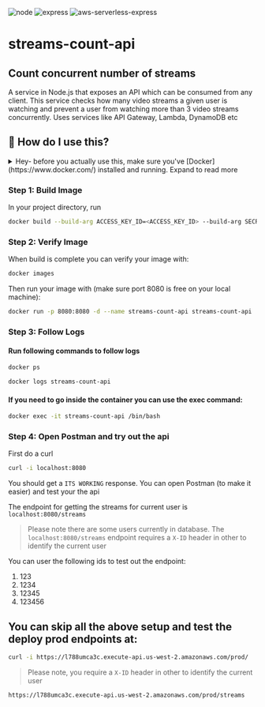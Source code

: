 ![node](https://img.shields.io/badge/node-16-green)
![express](https://img.shields.io/badge/express-4.16.1-red)
![aws-serverless-express](https://img.shields.io/badge/aws--serverless--express-3.4.0-yellowgreen)

# streams-count-api

## Count concurrent number of streams

A service in Node.js that exposes an API which can be consumed from any client. Thisservice checks how many video streams a given user is watching and prevent a user fromwatching more than 3 video streams concurrently. Uses services like API Gateway, Lambda, DynamoDB etc

## 🤔 How do I use this?

<details>
<summary>Hey- before you actually use this, make sure you've [Docker](https://www.docker.com/) installed and running. Expand to read more</summary>
<br>
### 🚨 AWS CREDENTIALS

This project uses AWS credentials that have been provided separately to help you run this project. This have been set to ENV variables with the keys below:

1. ACCESS_KEY_ID
2. SECRET_ACCESS_KEY
3. DEFAULT_REGION

Once you have each of these: access key id, secret access key, region, you're all set!

</details>

### Step 1: Build Image

In your project directory, run

```sh
docker build --build-arg ACCESS_KEY_ID=<ACCESS_KEY_ID> --build-arg SECRET_ACCESS_KEY=<SECRET_ACCESS_KEY> --build-arg DEFAULT_REGION=<DEFAULT_REGION> -t streams-count-api . 
```

### Step 2: Verify Image

When build is complete you can verify your image with:

```sh
docker images
```

Then run your image with (make sure port 8080 is free on your local machine):

```sh
docker run -p 8080:8080 -d --name streams-count-api streams-count-api 
```

### Step 3: Follow Logs

#### Run following commands to follow logs
```sh
docker ps

docker logs streams-count-api
```

#### If you need to go inside the container you can use the exec command:

```sh
docker exec -it streams-count-api /bin/bash
```

### Step 4: Open Postman and try out the api
First do a curl 

```sh
curl -i localhost:8080
```

You should get a `ITS WORKING` response. You can open Postman (to make it easier) and test your the api

The endpoint for getting the streams for current user is `localhost:8080/streams`

> Please note there are some users currently in database. The `localhost:8080/streams` endpoint requires a `X-ID` header in other to identify the current user

You can user the following ids to test out the endpoint:

1. 123
2. 1234
3. 12345
4. 123456

## You can skip all the above setup and test the deploy prod endpoints at: 

```sh
curl -i https://l788umca3c.execute-api.us-west-2.amazonaws.com/prod/
```

> Please note, you require a `X-ID` header in other to identify the current user

```sh
https://l788umca3c.execute-api.us-west-2.amazonaws.com/prod/streams
```





